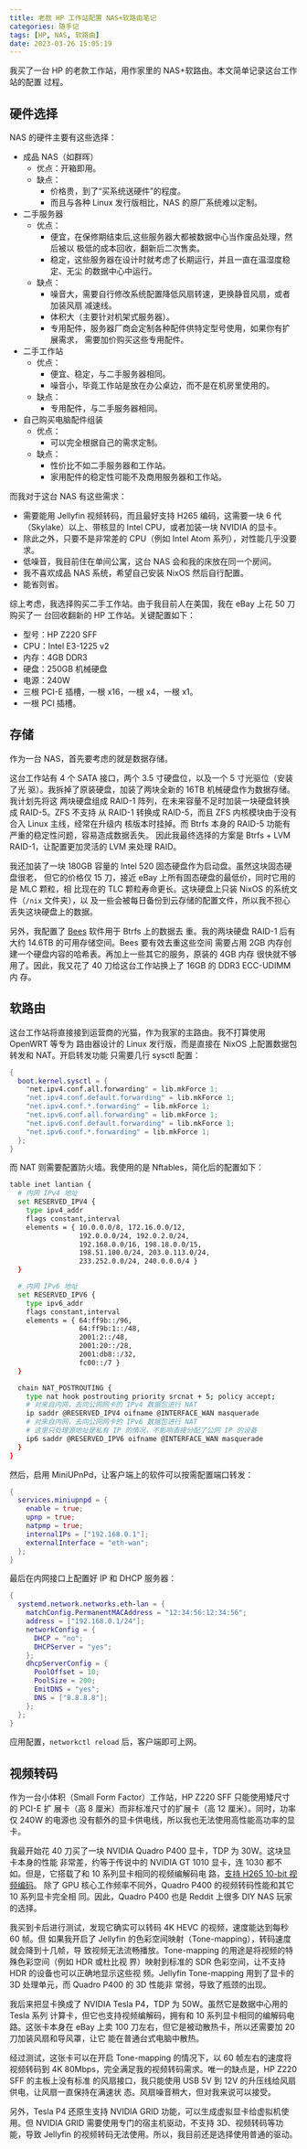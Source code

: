 ```yaml
---
title: 老款 HP 工作站配置 NAS+软路由笔记
categories: 随手记
tags: [HP, NAS, 软路由]
date: 2023-03-26 15:05:19
---
```


我买了一台 HP 的老款工作站，用作家里的 NAS+软路由。本文简单记录这台工作站的配置
过程。

## 硬件选择

NAS 的硬件主要有这些选择：

-   成品 NAS（如群晖）
    -   优点：开箱即用。
    -   缺点：
        -   价格贵，到了“买系统送硬件”的程度。
        -   而且与各种 Linux 发行版相比，NAS 的原厂系统难以定制。
-   二手服务器
    -   优点：
        -   便宜，在保修期结束后,这些服务器大都被数据中心当作废品处理，然后被以
            极低的成本回收，翻新后二次售卖。
        -   稳定，这些服务器在设计时就考虑了长期运行，并且一直在温湿度稳定、无尘
            的数据中心中运行。
    -   缺点：
        -   噪音大，需要自行修改系统配置降低风扇转速，更换静音风扇，或者加装风扇
            减速线。
        -   体积大（主要针对机架式服务器）。
        -   专用配件，服务器厂商会定制各种配件供特定型号使用，如果你有扩展需求，
            需要加价购买这些专用配件。
-   二手工作站
    -   优点：
        -   便宜、稳定，与二手服务器相同。
        -   噪音小，毕竟工作站是放在办公桌边，而不是在机房里使用的。
    -   缺点：
        -   专用配件，与二手服务器相同。
-   自己购买电脑配件组装
    -   优点：
        -   可以完全根据自己的需求定制。
    -   缺点：
        -   性价比不如二手服务器和工作站。
        -   家用配件的稳定性可能不及商用服务器和工作站。

而我对于这台 NAS 有这些需求：

-   需要能用 Jellyfin 视频转码，而且最好支持 H265 编码，这需要一块 6 代
    （Skylake）以上、带核显的 Intel CPU，或者加装一块 NVIDIA 的显卡。
-   除此之外，只要不是非常差的 CPU（例如 Intel Atom 系列），对性能几乎没要求。
-   低噪音，我目前住在单间公寓，这台 NAS 会和我的床放在同一个房间。
-   我不喜欢成品 NAS 系统，希望自己安装 NixOS 然后自行配置。
-   能省则省。

综上考虑，我选择购买二手工作站。由于我目前人在美国，我在 eBay 上花 50 刀购买了一
台回收翻新的 HP 工作站。关键配置如下：

-   型号：HP Z220 SFF
-   CPU：Intel E3-1225 v2
-   内存：4GB DDR3
-   硬盘：250GB 机械硬盘
-   电源：240W
-   三根 PCI-E 插槽，一根 x16，一根 x4，一根 x1。
-   一根 PCI 插槽。

## 存储

作为一台 NAS，首先要考虑的就是数据存储。

这台工作站有 4 个 SATA 接口，两个 3.5 寸硬盘位，以及一个 5 寸光驱位（安装了光
驱）。我拆掉了原装硬盘，加装了两块全新的 16TB 机械硬盘作为数据存储。我计划先将这
两块硬盘组成 RAID-1 阵列，在未来容量不足时加装一块硬盘转换成 RAID-5。ZFS 不支持
从 RAID-1 转换成 RAID-5，而且 ZFS 内核模块由于没有合入 Linux 主线，经常在升级内
核版本时挂掉。而 Btrfs 本身的 RAID-5 功能有严重的稳定性问题，容易造成数据丢失。
因此我最终选择的方案是 Btrfs + LVM RAID-1，让配置更加灵活的 LVM 来处理 RAID。

我还加装了一块 180GB 容量的 Intel 520 固态硬盘作为启动盘。虽然这块固态硬盘很老，
但它的价格仅 15 刀，接近 eBay 上所有固态硬盘的最低价，同时它用的是 MLC 颗粒，相
比现在的 TLC 颗粒寿命更长。这块硬盘上只装 NixOS 的系统文件（`/nix` 文件夹），以
及一些会被每日备份到云存储的配置文件，所以我不担心丢失这块硬盘上的数据。

另外，我配置了 [Bees](https://github.com/Zygo/bees) 软件用于 Btrfs 上的数据去
重。我的两块硬盘 RAID-1 后有大约 14.6TB 的可用存储空间。Bees 要有效去重这些空间
需要占用 2GB 内存创建一个硬盘内容的哈希表。再加上一些其它的服务，原装的 4GB 内存
很快就不够用了。因此，我又花了 40 刀给这台工作站换上了 16GB 的 DDR3 ECC-UDIMM 内
存。

## 软路由

这台工作站将直接接到运营商的光猫，作为我家的主路由。我不打算使用 OpenWRT 等专为
路由器设计的 Linux 发行版，而是直接在 NixOS 上配置数据包转发和 NAT。开启转发功能
只需要几行 sysctl 配置：

```nix
{
  boot.kernel.sysctl = {
    "net.ipv4.conf.all.forwarding" = lib.mkForce 1;
    "net.ipv4.conf.default.forwarding" = lib.mkForce 1;
    "net.ipv4.conf.*.forwarding" = lib.mkForce 1;
    "net.ipv6.conf.all.forwarding" = lib.mkForce 1;
    "net.ipv6.conf.default.forwarding" = lib.mkForce 1;
    "net.ipv6.conf.*.forwarding" = lib.mkForce 1;
  };
}
```

而 NAT 则需要配置防火墙。我使用的是 Nftables，简化后的配置如下：

```bash
table inet lantian {
  # 内网 IPv4 地址
  set RESERVED_IPV4 {
    type ipv4_addr
    flags constant,interval
    elements = { 10.0.0.0/8, 172.16.0.0/12,
                 192.0.0.0/24, 192.0.2.0/24,
                 192.168.0.0/16, 198.18.0.0/15,
                 198.51.100.0/24, 203.0.113.0/24,
                 233.252.0.0/24, 240.0.0.0/4 }
  }

  # 内网 IPv6 地址
  set RESERVED_IPV6 {
    type ipv6_addr
    flags constant,interval
    elements = { 64:ff9b::/96,
                 64:ff9b:1::/48,
                 2001:2::/48,
                 2001:20::/28,
                 2001:db8::/32,
                 fc00::/7 }
  }

  chain NAT_POSTROUTING {
    type nat hook postrouting priority srcnat + 5; policy accept;
    # 对来自内网，去向公网网卡的 IPv4 数据包进行 NAT
    ip saddr @RESERVED_IPV4 oifname @INTERFACE_WAN masquerade
    # 对来自内网，去向公网网卡的 IPv6 数据包进行 NAT
    # 这里只处理源地址是私有 IP 的情况，不影响直接分配了公网 IP 的设备
    ip6 saddr @RESERVED_IPV6 oifname @INTERFACE_WAN masquerade
  }
}
```

然后，启用 MiniUPnPd，让客户端上的软件可以按需配置端口转发：

```nix
{
  services.miniupnpd = {
    enable = true;
    upnp = true;
    natpmp = true;
    internalIPs = ["192.168.0.1"];
    externalInterface = "eth-wan";
  };
}
```

最后在内网接口上配置好 IP 和 DHCP 服务器：

```nix
{
  systemd.network.networks.eth-lan = {
    matchConfig.PermanentMACAddress = "12:34:56:12:34:56";
    address = ["192.168.0.1/24"];
    networkConfig = {
      DHCP = "no";
      DHCPServer = "yes";
    };
    dhcpServerConfig = {
      PoolOffset = 10;
      PoolSize = 200;
      EmitDNS = "yes";
      DNS = ["8.8.8.8"];
    };
  };
}
```

应用配置，`networkctl reload` 后，客户端即可上网。

## 视频转码

作为一台小体积（Small Form Factor）工作站，HP Z220 SFF 只能使用矮尺寸的 PCI-E 扩
展卡（高 8 厘米）而非标准尺寸的扩展卡（高 12 厘米）。同时，功率仅 240W 的电源也
没有额外的显卡供电线，所以我也无法使用高性能高功率的显卡。

我最开始花 40 刀买了一块 NVIDIA Quadro P400 显卡，TDP 为 30W。这块显卡本身的性能
非常差，约等于传说中的 NVIDIA GT 1010 显卡，连 1030 都不如。但是，它搭载了和 10
系列显卡相同的视频编解码电
路，[支持 H265 10-bit 视频编码](https://developer.nvidia.com/video-encode-and-decode-gpu-support-matrix-new)。
除了 GPU 核心工作频率不同外，Quadro P400 的视频转码性能和其它 10 系列显卡完全相
同。因此，Quadro P400 也是 Reddit 上很多 DIY NAS 玩家的选择。

我买到卡后进行测试，发现它确实可以转码 4K HEVC 的视频，速度能达到每秒 60 帧。但
如果我开启了 Jellyfin 的色彩空间映射（Tone-mapping），转码速度就会降到十几帧，导
致视频无法流畅播放。Tone-mapping 的用途是将视频的特殊色彩空间（例如 HDR 或杜比视
界）映射到标准的 SDR 色彩空间，让不支持 HDR 的设备也可以正确地显示这些视
频。Jellyfin Tone-mapping 用到了显卡的 3D 处理单元，而 Quadro P400 的 3D 性能非
常弱，导致了瓶颈的出现。

我后来把显卡换成了 NVIDIA Tesla P4，TDP 为 50W。虽然它是数据中心用的 Tesla 系列
计算卡，但它也支持视频编解码，拥有和 10 系列显卡相同的编解码电路。这张卡本身在
eBay 上卖 100 刀左右，但它是被动散热卡，所以还需要加 20 刀加装风扇和导风罩，让它
能在普通台式电脑中散热。

经过测试，这张卡可以在开启 Tone-mapping 的情况下，以 60 帧左右的速度将视频转码到
4K 80Mbps，完全满足我的视频转码需求。唯一的缺点是，HP Z220 SFF 的主板上没有标准
的风扇接口，我只能使用 USB 5V 到 12V 的升压线给风扇供电，让风扇一直保持在满速状
态。风扇噪音稍大，但对我来说可以接受。

另外，Tesla P4 还原生支持 NVIDIA GRID 功能，可以生成虚拟显卡给虚拟机使用。但
NVIDIA GRID 需要使用专门的宿主机驱动，不支持 3D、视频转码等功能，导致 Jellyfin
的视频转码无法使用。所以，我目前还是选择使用普通的驱动。
